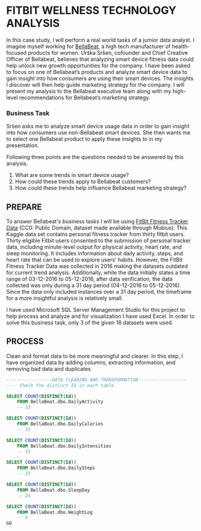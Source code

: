 # FITBIT WELLNESS TECHNOLOGY ANALYSIS
In this case study, I will perform a real world tasks of a jumior data analyst. I imagine myself working for [BellaBeat](https://bellabeat.com/), a high tech manufacturer of health-focused products for women.
Urška Sršen, cofounder and Chief Creative Officer of Bellabeat, believes that analyzing smart device fitness data could help unlock new growth opportunities for the company. I have been asked to focus on one of Bellabeat’s products and analyze smart device data to gain insight into how consumers are using their smart devices. The insights I discover will then help guide marketing strategy for the company. I will present my analysis to the Bellabeat executive team along with my high-level recommendations for Bellabeat’s marketing strategy.

### Business Task
Sršen asks me to analyze smart device usage data in order to gain insight into how consumers use non-Bellabeat smart devices. She then wants me to select one Bellabeat product to apply these insights to in my presentation.

Following three points are the questions needed to be answered by this analysis.
1. What are some trends in smart device usage?
2. How could these trends apply to Bellabeat customers?
3. How could these trends help influence Bellabeat marketing strategy?

## PREPARE
To answer Bellabeat's business tasks I will be using [FitBit Fitness Tracker Data](https://www.kaggle.com/datasets/arashnic/fitbit) (CC0: Public Domain, dataset made available through Mobius): This Kaggle data set contains personal fitness tracker from thirty fitbit users. Thirty eligible Fitbit users consented to the submission of personal tracker data, including minute-level output for physical activity, heart rate, and sleep monitoring. It includes information about daily activity, steps, and heart rate that can be used to explore users’ habits.
However, the FitBit Fitness Tracker Data was collected in 2016 making the datasets outdated for current trend analysis. Additionally, while the data initially states a time range of 03-12-2016 to 05-12-2016, after data verification, the data collected was only during a 31 day period (04-12-2016 to 05-12-2016). Since the data only included instances over a 31 day period, the timeframe for a more insightful analysis is relatively small.

I have used Microsoft SQL Server Management Studio for this project to help process and analyze and for visualization I have used Excel. In order to solve this business task, only 3 of the given 18 datasets were used.

## PROCESS
Clean and format data to be more meaningful and clearer. In this step, I have organized data by adding columns, extracting information, and removing bad data and duplicates
```SQL
-----------------DATA CLEANING AND TRANSFORMATION------------------
---- Check the distinct ID in each table

SELECT COUNT(DISTINCT(Id)) 
	FROM BellaBeat.dbo.DailyActivity
	-- 33

SELECT COUNT(DISTINCT(Id)) 
	FROM BellaBeat.dbo.DailyCalories
	-- 33

SELECT COUNT(DISTINCT(Id)) 
	FROM BellaBeat.dbo.DailyIntensities
	-- 33

SELECT COUNT(DISTINCT(Id)) 
	FROM BellaBeat.dbo.DailySteps
	-- 33

SELECT COUNT(DISTINCT(Id)) 
	FROM BellaBeat.dbo.SleepDay
	-- 24

SELECT COUNT(DISTINCT(Id)) 
	FROM BellaBeat.dbo.WeightLog
	-- 8
GO
